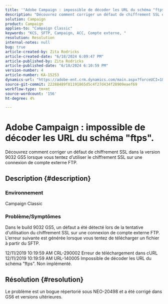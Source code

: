```yaml
---
title: '"Adobe Campaign : impossible de décoder les URL du schéma "ftps"."'
description: "Découvrez comment corriger un défaut de chiffrement SSL dans la version 9032 GS5 lorsque vous essayez d’utiliser le chiffrement SSL sur une connexion de compte externe FTP."
solution: Campaign
product: Campaign
applies-to: "Campaign Classic"
keywords: "KCS, SFTP, Campaign, ACC, Compte externe, "
resolution: Resolution
internal-notes: null
bug: true
article-created-by: Zita Rodricks
article-created-date: "6/18/2024 6:09:47 PM"
article-published-by: Zita Rodricks
article-published-date: "6/18/2024 6:10:59 PM"
version-number: 4
article-number: KA-15253
dynamics-url: "https://adobe-ent.crm.dynamics.com/main.aspx?forceUCI=1&pagetype=entityrecord&etn=knowledgearticle&id=e197fced-9d2d-ef11-840a-002248084fbb"
source-git-commit: 22288489f81191865d5c4f27d434f28909eaef69
workflow-type: tm+mt
source-wordcount: '156'
ht-degree: 4%

---
```


# Adobe Campaign : impossible de décoder les URL du schéma &quot;ftps&quot;.


Découvrez comment corriger un défaut de chiffrement SSL dans la version 9032 GS5 lorsque vous tentez d’utiliser le chiffrement SSL sur une connexion de compte externe FTP.

## Description {#description}


### <b>Environnement</b>

Campaign Classic



### <b>Problème/Symptômes</b>

Dans le build 9032 GS5, un défaut a été détecté lors de la tentative d&#39;utilisation du chiffrement SSL sur une connexion de compte externe FTP. L’erreur suivante est générée lorsque vous tentez de télécharger un fichier à partir du SFTP.

12/11/2019 10:19:59 AM CRL-290002 Erreur de téléchargement dans cURL 12/11/2019 10:19:59 AM URL-140005 Impossible de décoder les URL du schéma &quot;ftps&quot;. Non implémenté.




## Résolution {#resolution}


Le problème est un bogue répertorié sous NEO-20498 et a été corrigé dans GS6 et versions ultérieures.
